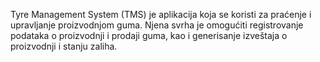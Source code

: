 Tyre Management System (TMS) je aplikacija koja se koristi za praćenje i upravljanje proizvodnjom guma. Njena svrha je omogućiti registrovanje podataka o proizvodnji i prodaji guma, kao i generisanje izveštaja o proizvodnji i stanju zaliha.
